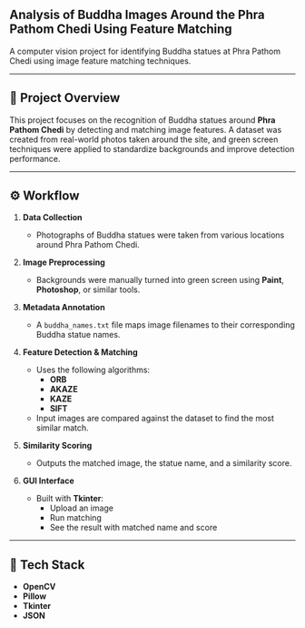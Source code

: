 ## Analysis of Buddha Images Around the Phra Pathom Chedi Using Feature Matching

A computer vision project for identifying Buddha statues at Phra Pathom Chedi using image feature matching techniques.

--- 

## 🎯 **Project Overview**

This project focuses on the recognition of Buddha statues around **Phra Pathom Chedi** by detecting and matching image features. A dataset was created from real-world photos taken around the site, and green screen techniques were applied to standardize backgrounds and improve detection performance.

--- 

## ⚙️ **Workflow**

1. **Data Collection**  
   - Photographs of Buddha statues were taken from various locations around Phra Pathom Chedi.

2. **Image Preprocessing**  
   - Backgrounds were manually turned into green screen using **Paint**, **Photoshop**, or similar tools.

3. **Metadata Annotation**  
   - A `buddha_names.txt` file maps image filenames to their corresponding Buddha statue names.

4. **Feature Detection & Matching**  
   - Uses the following algorithms:
     - **ORB**
     - **AKAZE**
     - **KAZE**
     - **SIFT**  
   - Input images are compared against the dataset to find the most similar match.

5. **Similarity Scoring**  
   - Outputs the matched image, the statue name, and a similarity score.

6. **GUI Interface**  
   - Built with **Tkinter**:
     - Upload an image
     - Run matching
     - See the result with matched name and score

--- 

## 🔧 **Tech Stack**

- **OpenCV**
- **Pillow**
- **Tkinter**
- **JSON**
